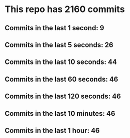 # This repo has 2160 commits

## Commits in the last 1 second: 9
## Commits in the last 5 seconds: 26
## Commits in the last 10 seconds: 44
## Commits in the last 60 seconds: 46
## Commits in the last 120 seconds: 46
## Commits in the last 10 minutes: 46
## Commits in the last 1 hour: 46
